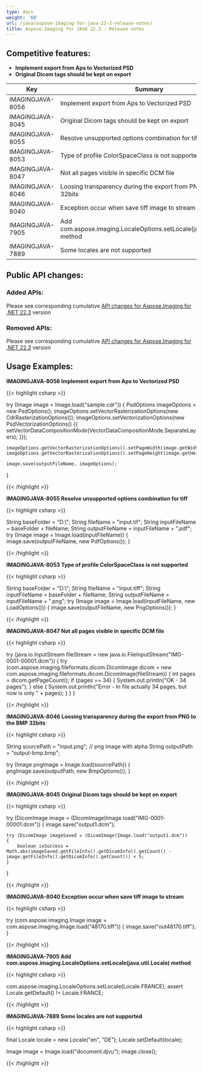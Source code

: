 ```yaml
---
type: docs
weight: '60'
url: /java/aspose-imaging-for-java-22-3-release-notes/
title: Aspose.Imaging for JAVA 22.3 - Release notes
---
```


## Competitive features:

- **Implement export from Aps to Vectorized PSD**
- **Original Dicom tags should be kept on export**

| **Key**         | **Summary**                                                                                                                                                              | **Category** |
|-----------------|--------------------------------------------------------------------------------------------------------------------------------------------------------------------------|--------------|
| IMAGINGJAVA-8056 | Implement export from Aps to Vectorized PSD                                                                                                                                  | Feature      |
| IMAGINGJAVA-8045 | Original Dicom tags should be kept on export                                                                                                                                  | Feature      |
| IMAGINGJAVA-8055 | Resolve unsupported options combination for tiff                                                                                                                                  | Enhancement      |
| IMAGINGJAVA-8053 | Type of profile ColorSpaceClass is not supported                                                                                                                                  | Enhancement      |
| IMAGINGJAVA-8047 | Not all pages visible in specific DCM file                                                                                                                                  | Enhancement      |
| IMAGINGJAVA-8046 | Loosing transparency during the export from PNG to the BMP 32bits                                                                                                                                  | Enhancement      |
| IMAGINGJAVA-8040 | Exception occur when save tiff image to stream                                                                                                                                  | Enhancement      |
| IMAGINGJAVA-7905 | Add com.aspose.imaging.LocaleOptions.setLocale(java.util.Locale) method                                                                                                                                  | Enhancement      |
| IMAGINGJAVA-7889 | Some locales are not supported                                                                                                                                  | Enhancement      |

## Public API changes:

### Added APIs:

Please see corresponding cumulative [API changes for Aspose.Imaging for .NET 22.3](https://docs.aspose.com/imaging/net/aspose-imaging-for-net-22-3-release-notes/) version

### Removed APIs:

Please see corresponding cumulative [API changes for Aspose.Imaging for .NET 22.3](https://docs.aspose.com/imaging/net/aspose-imaging-for-net-22-3-release-notes/) version

## Usage Examples:

**IMAGINGJAVA-8056 Implement export from Aps to Vectorized PSD**

{{< highlight csharp >}}

try (Image image = Image.load("sample.cdr"))
{
    PsdOptions imageOptions = new PsdOptions();
	imageOptions.setVectorRasterizationOptions(new CdrRasterizationOptions());
	imageOptions.setVectorizationOptions(new PsdVectorizationOptions()
		{{
			setVectorDataCompositionMode(VectorDataCompositionMode.SeparateLayers);
		}});
		
    imageOptions.getVectorRasterizationOptions().setPageWidth(image.getWidth());
    imageOptions.getVectorRasterizationOptions().setPageHeight(image.getHeight());

    image.save(outputFileName, imageOptions);
}

{{< /highlight >}}

**IMAGINGJAVA-8055 Resolve unsupported options combination for tiff**

{{< highlight csharp >}}

String baseFolder = "D:\\";
String fileName = "input.tif";
String inputFileName = baseFolder + fileName;
String outputFileName = inputFileName + ".pdf";
try (Image image = Image.load(inputFileName))
{
    image.save(outputFileName, new PdfOptions());
}

{{< /highlight >}}

**IMAGINGJAVA-8053 Type of profile ColorSpaceClass is not supported**

{{< highlight csharp >}}

String baseFolder = "D:\\";
String fileName = "Input.tiff";
String inputFileName = baseFolder + fileName;
String outputFileName = inputFileName + ".png";
try (Image image = Image.load(inputFileName, new LoadOptions()))
{
    image.save(outputFileName, new PngOptions());
}

{{< /highlight >}}

**IMAGINGJAVA-8047 Not all pages visible in specific DCM file**

{{< highlight csharp >}}

try (java.io.InputStream fileStream = new java.io.FileInputStream("IMG-0001-00001.dcm"))
{
	try (com.aspose.imaging.fileformats.dicom.DicomImage dicom = new com.aspose.imaging.fileformats.dicom.DicomImage(fileStream))
	{
		int pages = dicom.getPageCount();
		if (pages == 34)
		{
			System.out.println("OK - 34 pages");
		}
		else
		{
			System.out.println("Error - In file actually 34 pages, but now is only " + pages);
		}
	}
}

{{< /highlight >}}

**IMAGINGJAVA-8046 Loosing transparency during the export from PNG to the BMP 32bits**

{{< highlight csharp >}}

String sourcePath = "input.png"; // png image with alpha
String outputPath = "output-bmp.bmp";

try (Image pngImage = Image.load(sourcePath))
{
	pngImage.save(outputPath, new BmpOptions());
}

{{< /highlight >}}

**IMAGINGJAVA-8045 Original Dicom tags should be kept on export**

{{< highlight csharp >}}

try (DicomImage image = (DicomImage)Image.load("IMG-0001-00001.dcm"))
{
    image.save("output1.dcm");

    try (DicomImage imageSaved = (DicomImage)Image.load("output1.dcm"))
    {
        boolean isSuccess = Math.abs(imageSaved.getFileInfo().getDicomInfo().getCount() - image.getFileInfo().getDicomInfo().getCount()) < 5;
    }
}

{{< /highlight >}}

**IMAGINGJAVA-8040 Exception occur when save tiff image to stream**

{{< highlight csharp >}}

try (com.aspose.imaging.Image image = com.aspose.imaging.Image.load("48170.tiff"))
{
	image.save("out48170.tiff");
}

{{< /highlight >}}

**IMAGINGJAVA-7905 Add com.aspose.imaging.LocaleOptions.setLocale(java.util.Locale) method**

{{< highlight csharp >}}

com.aspose.imaging.LocaleOptions.setLocale(Locale.FRANCE);
assert Locale.getDefault() != Locale.FRANCE;

{{< /highlight >}}

**IMAGINGJAVA-7889 Some locales are not supported**

{{< highlight csharp >}}

final Locale locale = new Locale("en", "DE");
Locale.setDefault(locale);

Image image = Image.load("document.djvu");
image.close();

{{< /highlight >}}

